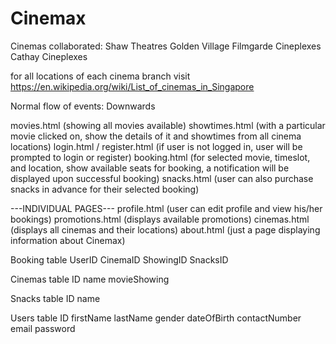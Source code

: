 # Cinemax

Cinemas collaborated:
Shaw Theatres
Golden Village
Filmgarde Cineplexes
Cathay Cineplexes

for all locations of each cinema branch visit https://en.wikipedia.org/wiki/List_of_cinemas_in_Singapore

Normal flow of events: Downwards

movies.html (showing all movies available)
showtimes.html (with a particular movie clicked on, show the details of it and showtimes from all cinema locations)
login.html / register.html (if user is not logged in, user will be prompted to login or register)
booking.html (for selected movie, timeslot, and location, show available seats for booking, a notification will be displayed upon successful booking)
snacks.html (user can also purchase snacks in advance for their selected booking)

---INDIVIDUAL PAGES---
profile.html (user can edit profile and view his/her bookings)
promotions.html (displays available promotions)
cinemas.html (displays all cinemas and their locations)
about.html (just a page displaying information about Cinemax)


Booking table
UserID
CinemaID
ShowingID
SnacksID

Cinemas table
ID
name
movieShowing

Snacks table
ID
name

Users table
ID
firstName
lastName
gender
dateOfBirth
contactNumber
email
password